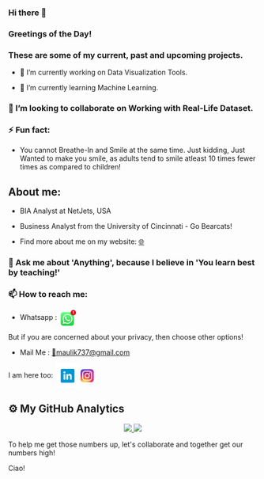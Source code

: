 ### Hi there 👋

### Greetings of the Day!

### These are some of my current, past and upcoming projects.

- 🔭 I’m currently working on Data Visualization Tools.

- 🌱 I’m currently learning Machine Learning.

### 👯 I’m looking to collaborate on Working with Real-Life Dataset.

### ⚡ Fun fact: 
- You cannot Breathe-In and Smile at the same time. Just kidding, Just Wanted to make you smile, as adults tend to smile atleast 10 times fewer times as compared to children!

## About me:

- BIA Analyst at NetJets, USA 

- Business Analyst from the University of Cincinnati - Go Bearcats!

- Find more about me on my website: <a href="maupatel.github.io"> 🌐 </a>

<!--
### 🤔 I’m looking for help with ...
-->
### 💬 Ask me about 'Anything', because I believe in 'You learn best by teaching!'

### 📫 How to reach me: 

- Whatsapp : <a href="https://wa.me/15138373305" target="blank"><img align="center" src="https://github.com/maupatel/maupatel/blob/main/whatsapp-icon-v2.png" width="35x" /></a>

But if you are concerned about your privacy, then choose other options!

- Mail Me : <a href="mailto:maulik737@gmail.com"> 📧maulik737@gmail.com </a>

I am here too: <a href="https://www.linkedin.com/in/maupatel"> <img align="center" src="https://github.com/maupatel/maupatel/blob/main/linkedin.png" width="50x" /></a><a href="https://www.instagram.com/in/mau_patel_"><img align="center" src="https://github.com/maupatel/maupatel/blob/main/580b57fcd9996e24bc43c521.png" width="30x" /> </a>

## :gear: My GitHub Analytics
<div align="center">
</div>
<p align="center">
  <a href="https://github.com/maupatel">
    <img height="180em" src="https://github-readme-stats.vercel.app/api?username=maupatel&count_private=true&theme=algolia&hide_border=true&show_icons=true&include_all_commits=true"/>
    <img height="180em" src="https://github-readme-stats.vercel.app/api/top-langs/?username=maupatel&theme=algolia&hide_border=true&langs_count=9&layout=compact"/>
  </a>
</p>


To help me get those numbers up, let's collaborate and together get our numbers high!

Ciao!
